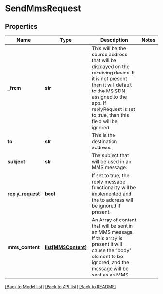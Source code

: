 # SendMmsRequest

## Properties
Name | Type | Description | Notes
------------ | ------------- | ------------- | -------------
**_from** | **str** | This will be the source address that will be displayed on the receiving device. If it is not present then it will default to the MSISDN assigned to the app. If replyRequest is set to true, then this field will be ignored. | 
**to** | **str** | This is the destination address. | 
**subject** | **str** | The subject that will be used in an MMS message. | 
**reply_request** | **bool** | If set to true, the reply message functionality will be implemented and the to address will be ignored if present. | 
**mms_content** | [**list[MMSContent]**](MMSContent.md) | An Array of content that will be sent in an MMS message. If this array is present it will cause the “body” element to be ignored, and the message will be sent as an MMS. | 

[[Back to Model list]](../README.md#documentation-for-models) [[Back to API list]](../README.md#documentation-for-api-endpoints) [[Back to README]](../README.md)


